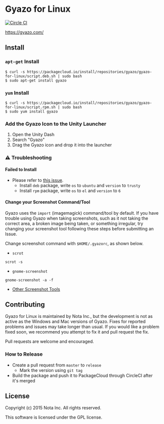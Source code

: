 # Gyazo for Linux

[![Circle CI](https://circleci.com/gh/gyazo/Gyazo-for-Linux.svg?style=svg)](https://circleci.com/gh/gyazo/Gyazo-for-Linux)

https://gyazo.com/

## Install

### `apt-get` Install

    $ curl -s https://packagecloud.io/install/repositories/gyazo/gyazo-for-linux/script.deb.sh | sudo bash
    $ sudo apt-get install gyazo

### `yum` Install

    $ curl -s https://packagecloud.io/install/repositories/gyazo/gyazo-for-linux/script.rpm.sh | sudo bash
    $ sudo yum install gyazo

### Add the Gyazo Icon to the Unity Launcher

1. Open the Unity Dash
2. Search "Gyazo"
3. Drag the Gyazo icon and drop it into the launcher

### :warning: Troubleshooting

#### Failed to Install

- Please refer to [this issue](https://github.com/gyazo/Gyazo-for-Linux/issues/35).
  - Install `deb` package, write `os` to `ubuntu` and `version` to `trusty`
  - Install `rpm` package, write `os` to `el` and `version` to `6`

#### Change your Screenshot Command/Tool

Gyazo uses the `import` (imagemagick) command/tool by default. If you have trouble using Gyazo when taking screenshots, such as it not taking the correct area, a broken image being taken, or something irregular, try changing your screenshot tool following these steps before submitting an Issue.

Change screenshot command with `$HOME/.gyazorc`, as shown below.

- `scrot`

```
scrot -s
```

- `gnome-screenshot`

```
gnome-screenshot -a -f
```

- [Other Screenshot Tools](https://wiki.archlinux.org/index.php/Taking_a_screenshot)

## Contributing

Gyazo for Linux is maintained by Nota Inc., but the development is not as active as the Windows and Mac versions of Gyazo. Fixes for reported problems and issues may take longer than usual. If you would like a problem fixed soon, we recommend you attempt to fix it and pull request the fix.

Pull requests are welcome and encouraged.

### How to Release

- Create a pull request from `master` to `release`
    - Mark the version using `git tag`
- Build the package and push it to PackageCloud through CircleCI after it's merged

## License

Copyright (c) 2015 Nota Inc. All rights reserved.

This software is licensed under the GPL license.
